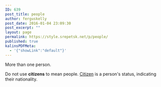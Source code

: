 ```yaml
---
ID: 639
post_title: people
author: ferguskelly
post_date: 2016-01-04 23:09:30
post_excerpt: ""
layout: page
permalink: https://style.srepetsk.net/p/people/
published: true
kalinsPDFMeta:
  - '{"showLink":"default"}'
---
```

More than one person.

Do not use <strong>citizens</strong> to mean people. <a href="https://style.srepetsk.net/c/citizen/">Citizen</a> is a person's status, indicating their nationality.